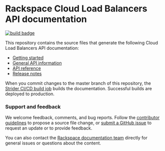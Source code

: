 # Rackspace Cloud Load Balancers API documentation

[![build badge](https://build.developer.rackspace.com/rackerlabs/docs-cloud-load-balancers/badge?branch=master)](https://build.developer.rackspace.com/rackerlabs/docs-cloud-load-balancers/)

This repository contains the source files that generate the following Cloud Load Balancers API documentation: 

* [Getting started](https://developer.rackspace.com/docs/cloud-load-balancers/v1/getting-started)
* [General API information](https://developer.rackspace.com/docs/cloud-load-balancers/v1/general-api-info/)
* [API reference](https://developer.rackspace.com/docs/cloud-load-balancers/v1/api-reference)
* [Release notes](https://developer.rackspace.com/docs/cloud-load-balancers/v1/release-notes)

When you commit changes to the master branch of this repository, the 
[Strider CI/CD build job](https://build.developer.rackspace.com/rackerlabs/docs-cloud-load-balancers/) 
builds the documentation. Successful builds are deployed to production.

### Support and feedback

We welcome feedback, comments, and bug reports. Follow the 
[contributor guidelines](CONTRIBUTING.md) 
to propose a source file change, or [submit a GitHub issue](https://github.com/rackerlabs/docs-cloud-load-balancers/issues/new) 
to request an update or to provide feedback.

You can also contact the [Rackspace documentation team](mailto:devdoc@rackspace.com) directly for general issues 
or questions about the content. 
